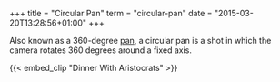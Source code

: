 +++
title = "Circular Pan"
term = "circular-pan"
date = "2015-03-20T13:28:56+01:00"
+++

Also known as a 360-degree [pan](../pan-shot/), a circular pan is a
shot in which the camera rotates 360 degrees around a fixed axis.

<!--more-->

{{< embed_clip "Dinner With Aristocrats" >}}
